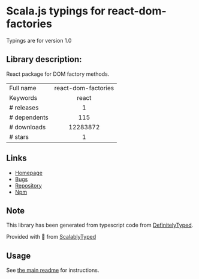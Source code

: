 
# Scala.js typings for react-dom-factories

Typings are for version 1.0

## Library description:
React package for DOM factory methods.

|                    |                 |
| ------------------ | :-------------: |
| Full name          | react-dom-factories |
| Keywords           | react |
| # releases         | 1 |
| # dependents       | 115 |
| # downloads        | 12283872 |
| # stars            | 1 |

## Links
- [Homepage](https://facebook.github.io/react/)
- [Bugs](https://github.com/facebook/react/issues)
- [Repository](https://github.com/facebook/react)
- [Npm](https://www.npmjs.com/package/react-dom-factories)
    


## Note
This library has been generated from typescript code from [DefinitelyTyped](https://definitelytyped.org).

Provided with :purple_heart: from [ScalablyTyped](https://github.com/oyvindberg/ScalablyTyped)

## Usage
See [the main readme](../../readme.md) for instructions.


